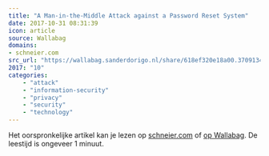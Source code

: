 ```yaml
---
title: "A Man-in-the-Middle Attack against a Password Reset System"
date: 2017-10-31 08:31:39
icon: article
source: Wallabag
domains:
- schneier.com
src_url: "https://wallabag.sanderdorigo.nl/share/618ef320e18a00.37091340"
2017: "10"
categories:
    - "attack"
    - "information-security"
    - "privacy"
    - "security"
    - "technology"
---
```

Het oorspronkelijke artikel kan je lezen op [schneier.com](https://www.schneier.com/blog/archives/2017/07/a_man-in-the-mi.html) of [op Wallabag](https://wallabag.sanderdorigo.nl/share/618ef320e18a00.37091340). De leestijd is ongeveer 1 minuut.